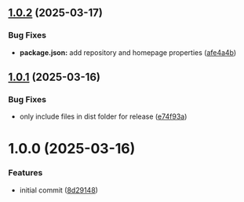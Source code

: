 ## [1.0.2](https://github.com/dasprid/stilla/compare/v1.0.1...v1.0.2) (2025-03-17)


### Bug Fixes

* **package.json:** add repository and homepage properties ([afe4a4b](https://github.com/dasprid/stilla/commit/afe4a4b4dec8d30ac5cff1d33cb9c7e61637eda3))

## [1.0.1](https://github.com/DASPRiD/stilla/compare/v1.0.0...v1.0.1) (2025-03-16)


### Bug Fixes

* only include files in dist folder for release ([e74f93a](https://github.com/DASPRiD/stilla/commit/e74f93a16415d456daa8ab1d498c68d1186cffa2))

# 1.0.0 (2025-03-16)


### Features

* initial commit ([8d29148](https://github.com/DASPRiD/stilla/commit/8d2914855478d174700413e13ac99ecc848f2199))
